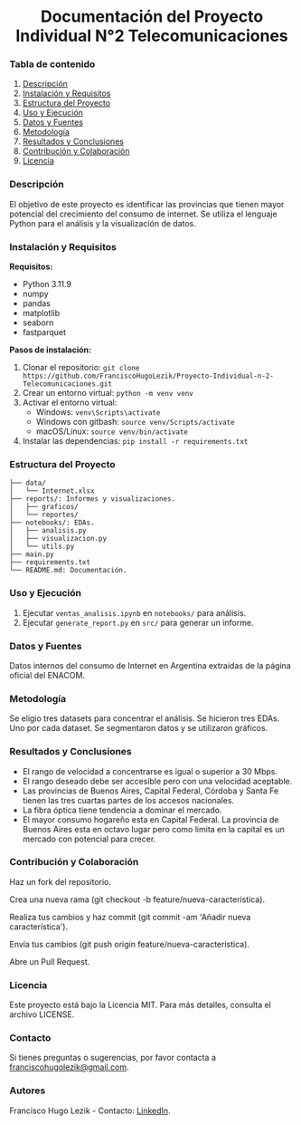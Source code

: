 <h1 align='center'>
<b>Documentación del Proyecto Individual N°2 Telecomunicaciones</b>
</h1>

### Tabla de contenido
1. [Descripción](#descripción)
2. [Instalación y Requisitos](#instalación-y-requisitos)
3. [Estructura del Proyecto](#estructura-del-proyecto)
4. [Uso y Ejecución](#uso-y-ejecución)
5. [Datos y Fuentes](#datos-y-fuentes)
6. [Metodología](#metodología)
7. [Resultados y Conclusiones](#resultados-y-conclusiones)
8. [Contribución y Colaboración](#contribución-y-colaboración)
9. [Licencia](#licencia)

### Descripción

El objetivo de este proyecto es identificar las provincias que tienen mayor potencial del crecimiento del consumo de internet. Se utiliza el lenguaje Python para el análisis y la visualización de datos.

### Instalación y Requisitos
**Requisitos:**
- Python 3.11.9
- numpy
- pandas
- matplotlib
- seaborn
- fastparquet

**Pasos de instalación:**
1. Clonar el repositorio: `git clone https://github.com/FranciscoHugoLezik/Proyecto-Individual-n-2-Telecomunicaciones.git`
2. Crear un entorno virtual: `python -m venv venv`
3. Activar el entorno virtual:
   - Windows: `venv\Scripts\activate`
   - Windows con gitbash: `source venv/Scripts/activate`
   - macOS/Linux: `source venv/bin/activate`
4. Instalar las dependencias: `pip install -r requirements.txt`

### Estructura del Proyecto
```
├── data/
│   └── Internet.xlsx
├── reports/: Informes y visualizaciones.
│   ├── graficos/
│   └── reportes/
├── notebooks/: EDAs.
│   ├── analisis.py
│   ├── visualizacion.py
│   └── utils.py
├── main.py
├── requirements.txt
└── README.md: Documentación.
```

### Uso y Ejecución
1. Ejecutar `ventas_analisis.ipynb` en `notebooks/` para análisis.
2. Ejecutar `generate_report.py` en `src/` para generar un informe.

### Datos y Fuentes
Datos internos del consumo de Internet en Argentina extraidas de la página oficial del ENACOM.

### Metodología
Se eligio tres datasets para concentrar el análisis. Se hicieron tres EDAs. Uno por cada dataset. Se segmentaron datos y se utilizaron gráficos.

### Resultados y Conclusiones
- El rango de velocidad a concentrarse es igual o superior a 30 Mbps.
- El rango deseado debe ser accesible pero con una velocidad aceptable.
- Las provincias de Buenos Aires, Capital Federal, Córdoba y Santa Fe tienen las tres cuartas partes de los accesos nacionales.
- La fibra óptica tiene tendencia a dominar el mercado.
- El mayor consumo hogareño esta en Capital Federal. La provincia de Buenos Aires esta en octavo lugar pero como limita en la capital es un mercado con potencial para crecer.

### Contribución y Colaboración
Haz un fork del repositorio.

Crea una nueva rama (git checkout -b feature/nueva-caracteristica).

Realiza tus cambios y haz commit (git commit -am 'Añadir nueva característica').

Envía tus cambios (git push origin feature/nueva-caracteristica).

Abre un Pull Request.

### Licencia
Este proyecto está bajo la Licencia MIT. Para más detalles, consulta el archivo LICENSE.

### Contacto
Si tienes preguntas o sugerencias, por favor contacta a franciscohugolezik@gmail.com.

### Autores
Francisco Hugo Lezik - Contacto: [LinkedIn](www.linkedin.com/in/francisco-hugo-lezik-7b4256220).
